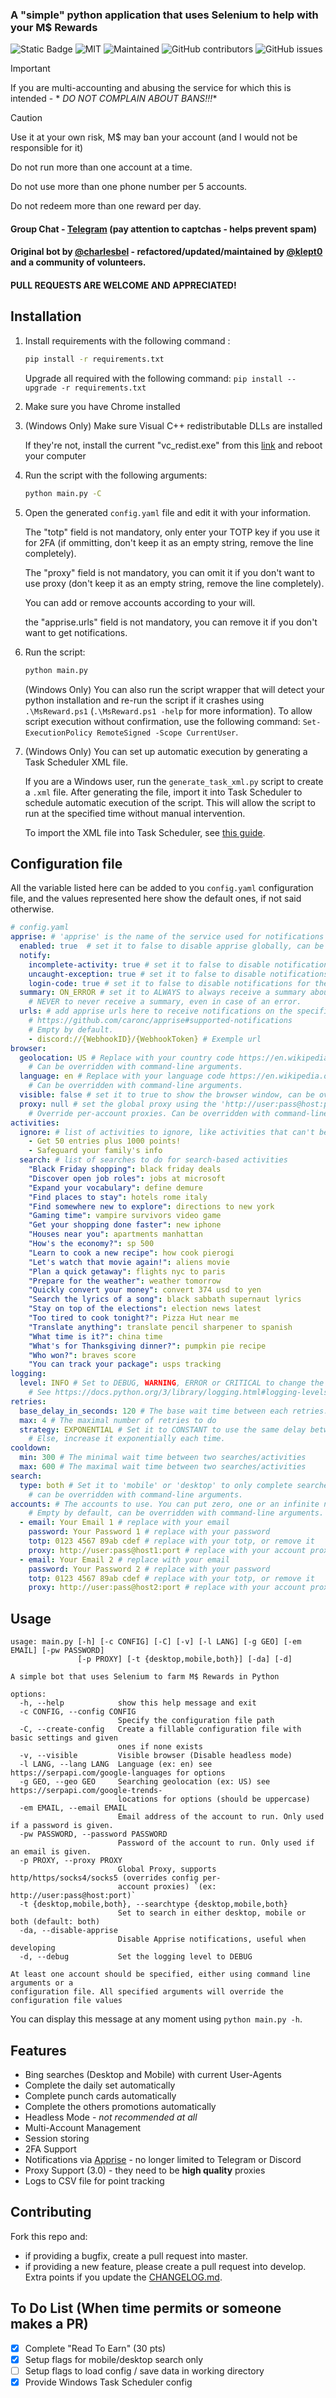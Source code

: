 ### A "simple" python application that uses Selenium to help with your M$ Rewards

![Static Badge](https://img.shields.io/badge/Made_in-python-violet?style=for-the-badge)
![MIT](https://img.shields.io/badge/License-MIT-blue.svg?style=for-the-badge)
![Maintained](https://img.shields.io/badge/Maintained%3F-yes-green.svg?style=for-the-badge)
![GitHub contributors](https://img.shields.io/github/contributors/klept0/MS-Rewards-Farmer?style=for-the-badge)
![GitHub issues](https://img.shields.io/github/issues/klept0/MS-Rewards-Farmer?style=for-the-badge)



> [!IMPORTANT]
> If you are multi-accounting and abusing the service for which this is intended - *
*_DO NOT COMPLAIN ABOUT BANS!!!_**



> [!CAUTION]
> Use it at your own risk, M$ may ban your account (and I would not be responsible for it)
>
> Do not run more than one account at a time.
>
> Do not use more than one phone number per 5 accounts.
>
> Do not redeem more than one reward per day.

#### Group Chat - [Telegram](https://t.me/klept0_MS_Rewards_Farmer/) (pay attention to captchas - helps prevent spam)

#### Original bot by [@charlesbel](https://github.com/charlesbel) - refactored/updated/maintained by [@klept0](https://github.com/klept0) and a community of volunteers.

#### PULL REQUESTS ARE WELCOME AND APPRECIATED!

## Installation

1. Install requirements with the following command :
   ```sh
   pip install -r requirements.txt
   ```

   Upgrade all required with the following command:
   `pip install --upgrade -r requirements.txt`

2. Make sure you have Chrome installed

3. (Windows Only) Make sure Visual C++ redistributable DLLs are installed

   If they're not, install the current "vc_redist.exe" from
   this [link](https://learn.microsoft.com/en-GB/cpp/windows/latest-supported-vc-redist?view=msvc-170)
   and reboot your computer

4. Run the script with the following arguments:
   ```sh
   python main.py -C
   ```

5. Open the generated `config.yaml` file and edit it with your information.

   The "totp" field is not mandatory, only enter your TOTP key if you use it for 2FA (if
   ommitting, don't keep it as an empty string, remove the line completely).

   The "proxy" field is not mandatory, you can omit it if you don't want to use proxy (don't
   keep it as an empty string, remove the line completely).

   You can add or remove accounts according to your will.

   the "apprise.urls" field is not mandatory, you can remove it if you don't want to get notifications.

6. Run the script:
   ```sh
   python main.py
   ```

   (Windows Only) You can also run the script wrapper that will detect your python installation
   and re-run the script if it crashes using `.\MsReward.ps1` (`.\MsReward.ps1 -help` for more
   information). To allow script execution without confirmation, use the following command:
   `Set-ExecutionPolicy RemoteSigned -Scope CurrentUser`.

7. (Windows Only) You can set up automatic execution by generating a Task Scheduler XML file.

   If you are a Windows user, run the `generate_task_xml.py` script to create a `.xml` file.
   After generating the file, import it into Task Scheduler to schedule automatic execution of
   the script. This will allow the script to run at the specified time without manual
   intervention.

   To import the XML file into Task Scheduler,
   see [this guide](https://superuser.com/a/485565/709704).

## Configuration file

All the variable listed here can be added to you `config.yaml` configuration file, and the values represented here show
the default ones, if not said otherwise.

```yaml
# config.yaml
apprise: # 'apprise' is the name of the service used for notifications https://github.com/caronc/apprise
  enabled: true  # set it to false to disable apprise globally, can be overridden with command-line arguments.
  notify:
    incomplete-activity: true # set it to false to disable notifications for incomplete activities
    uncaught-exception: true # set it to false to disable notifications for uncaught exceptions
    login-code: true # set it to false to disable notifications for the temporary M$ Authenticator login code
  summary: ON_ERROR # set it to ALWAYS to always receive a summary about your points progression or errors, or to 
    # NEVER to never receive a summary, even in case of an error. 
  urls: # add apprise urls here to receive notifications on the specified services :
    # https://github.com/caronc/apprise#supported-notifications
    # Empty by default.
    - discord://{WebhookID}/{WebhookToken} # Exemple url 
browser:
  geolocation: US # Replace with your country code https://en.wikipedia.org/wiki/ISO_3166-1_alpha-2.
    # Can be overridden with command-line arguments.
  language: en # Replace with your language code https://en.wikipedia.org/wiki/List_of_ISO_639-1_codes.
    # Can be overridden with command-line arguments.
  visible: false # set it to true to show the browser window, can be overridden with command-line arguments.
  proxy: null # set the global proxy using the 'http://user:pass@host:port' syntax.
    # Override per-account proxies. Can be overridden with command-line arguments.
activities:
  ignore: # list of activities to ignore, like activities that can't be completed
    - Get 50 entries plus 1000 points!
    - Safeguard your family's info
  search: # list of searches to do for search-based activities
    "Black Friday shopping": black friday deals
    "Discover open job roles": jobs at microsoft
    "Expand your vocabulary": define demure
    "Find places to stay": hotels rome italy
    "Find somewhere new to explore": directions to new york
    "Gaming time": vampire survivors video game
    "Get your shopping done faster": new iphone
    "Houses near you": apartments manhattan
    "How's the economy?": sp 500
    "Learn to cook a new recipe": how cook pierogi
    "Let's watch that movie again!": aliens movie
    "Plan a quick getaway": flights nyc to paris
    "Prepare for the weather": weather tomorrow
    "Quickly convert your money": convert 374 usd to yen
    "Search the lyrics of a song": black sabbath supernaut lyrics
    "Stay on top of the elections": election news latest
    "Too tired to cook tonight?": Pizza Hut near me
    "Translate anything": translate pencil sharpener to spanish
    "What time is it?": china time
    "What's for Thanksgiving dinner?": pumpkin pie recipe
    "Who won?": braves score
    "You can track your package": usps tracking
logging:
  level: INFO # Set to DEBUG, WARNING, ERROR or CRITICAL to change the level of displayed information in the terminal
    # See https://docs.python.org/3/library/logging.html#logging-levels. Can be overridden with command-line arguments.
retries:
  base_delay_in_seconds: 120 # The base wait time between each retries. Multiplied by two each try.
  max: 4 # The maximal number of retries to do
  strategy: EXPONENTIAL # Set it to CONSTANT to use the same delay between each retries.
    # Else, increase it exponentially each time.
cooldown:
  min: 300 # The minimal wait time between two searches/activities
  max: 600 # The maximal wait time between two searches/activities
search:
  type: both # Set it to 'mobile' or 'desktop' to only complete searches on one plateform,
    # can be overridden with command-line arguments.
accounts: # The accounts to use. You can put zero, one or an infinite number of accounts here.
    # Empty by default, can be overridden with command-line arguments.
  - email: Your Email 1 # replace with your email
    password: Your Password 1 # replace with your password
    totp: 0123 4567 89ab cdef # replace with your totp, or remove it
    proxy: http://user:pass@host1:port # replace with your account proxy, or remove it
  - email: Your Email 2 # replace with your email
    password: Your Password 2 # replace with your password
    totp: 0123 4567 89ab cdef # replace with your totp, or remove it
    proxy: http://user:pass@host2:port # replace with your account proxy, or remove it
```

## Usage

```
usage: main.py [-h] [-c CONFIG] [-C] [-v] [-l LANG] [-g GEO] [-em EMAIL] [-pw PASSWORD]
               [-p PROXY] [-t {desktop,mobile,both}] [-da] [-d]

A simple bot that uses Selenium to farm M$ Rewards in Python

options:
  -h, --help            show this help message and exit
  -c CONFIG, --config CONFIG
                        Specify the configuration file path
  -C, --create-config   Create a fillable configuration file with basic settings and given
                        ones if none exists
  -v, --visible         Visible browser (Disable headless mode)
  -l LANG, --lang LANG  Language (ex: en) see https://serpapi.com/google-languages for options
  -g GEO, --geo GEO     Searching geolocation (ex: US) see https://serpapi.com/google-trends-
                        locations for options (should be uppercase)
  -em EMAIL, --email EMAIL
                        Email address of the account to run. Only used if a password is given.
  -pw PASSWORD, --password PASSWORD
                        Password of the account to run. Only used if an email is given.
  -p PROXY, --proxy PROXY
                        Global Proxy, supports http/https/socks4/socks5 (overrides config per-
                        account proxies) `(ex: http://user:pass@host:port)`
  -t {desktop,mobile,both}, --searchtype {desktop,mobile,both}
                        Set to search in either desktop, mobile or both (default: both)
  -da, --disable-apprise
                        Disable Apprise notifications, useful when developing
  -d, --debug           Set the logging level to DEBUG

At least one account should be specified, either using command line arguments or a
configuration file. All specified arguments will override the configuration file values
```

You can display this message at any moment using `python main.py -h`.

## Features

- Bing searches (Desktop and Mobile) with current User-Agents
- Complete the daily set automatically
- Complete punch cards automatically
- Complete the others promotions automatically
- Headless Mode - _not recommended at all_
- Multi-Account Management
- Session storing
- 2FA Support
- Notifications via [Apprise](https://github.com/caronc/apprise) - no longer limited to
  Telegram or Discord
- Proxy Support (3.0) - they need to be **high quality** proxies
- Logs to CSV file for point tracking

## Contributing

Fork this repo and:

* if providing a bugfix, create a pull request into master.
* if providing a new feature, please create a pull request into develop. Extra points if you
  update the [CHANGELOG.md](CHANGELOG.md).

## To Do List (When time permits or someone makes a PR)

- [x] Complete "Read To Earn" (30 pts)
- [x] Setup flags for mobile/desktop search only
- [ ] Setup flags to load config / save data in working directory
- [x] Provide Windows Task Scheduler config
